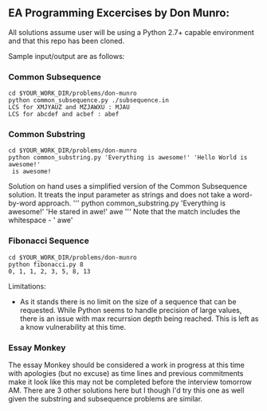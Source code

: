 ## EA Programming Excercises by Don Munro:

All solutions assume user will be using a Python 2.7+ capable environment and that this repo 
has been cloned. 

Sample input/output are as follows:

### Common Subsequence

```
cd $YOUR_WORK_DIR/problems/don-munro
python common_subsequence.py ./subsequence.in
LCS for XMJYAUZ and MZJAWXU : MJAU
LCS for abcdef and acbef : abef
```

### Common Substring

```
cd $YOUR_WORK_DIR/problems/don-munro
python common_substring.py 'Everything is awesome!' 'Hello World is awesome!'
 is awesome!
```

Solution on hand uses a simplified version of the Common Subsequence solution.
It treats the input parameter as strings and does not take a word-by-word approach.
'''
python common_substring.py 'Everything is awesome!' 'He stared in awe!'
 awe
'''
Note that the match includes the whitespace - ' awe'

### Fibonacci Sequence
```
cd $YOUR_WORK_DIR/problems/don-munro
python fibonacci.py 8
0, 1, 1, 2, 3, 5, 8, 13
```

Limitations:
 - As it stands there is no limit on the size of a sequence that can be requested.
   While Python seems to handle precision of large values, there is an issue with
   max recurrsion depth being reached.  This is left as a know vulnerability at this
   time.

### Essay Monkey

The essay Monkey should be considered a work in progress at this time with apologies
(but no excuse) as time lines and previous commitments make it look like this may
not be completed before the interview tomorrow AM.  There are 3 other solutions here
but I though I'd try this one as well given the substring and subsequence problems are
similar.  